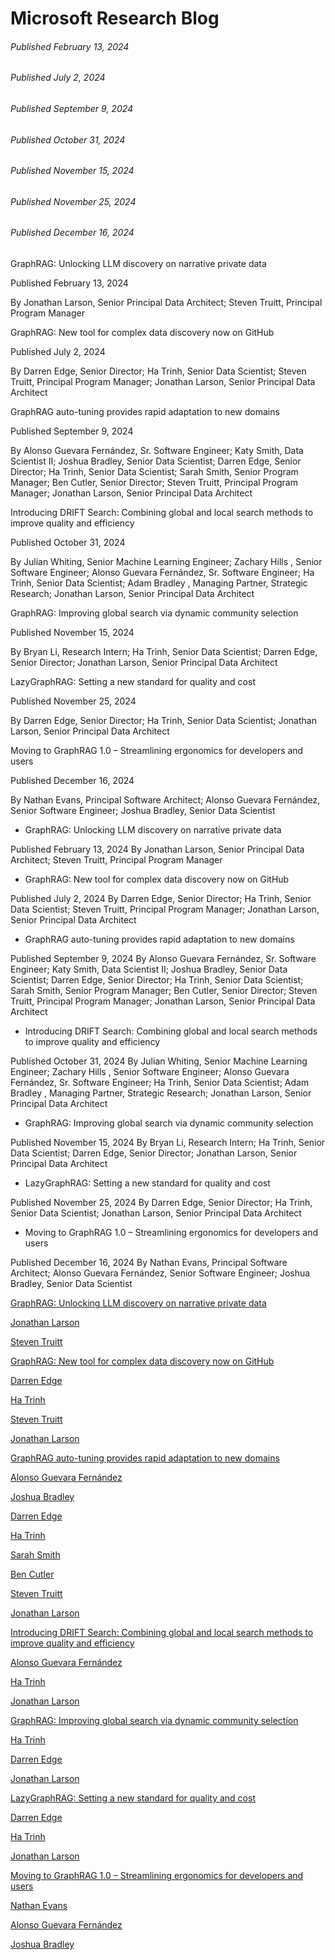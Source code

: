 # Microsoft Research Blog

###### Published February 13, 2024

###### Published July 2, 2024

###### Published September 9, 2024

###### Published October 31, 2024

###### Published November 15, 2024

###### Published November 25, 2024

###### Published December 16, 2024

GraphRAG: Unlocking LLM discovery on narrative private data

Published February 13, 2024

By Jonathan Larson, Senior Principal Data Architect; Steven Truitt, Principal Program Manager

GraphRAG: New tool for complex data discovery now on GitHub

Published July 2, 2024

By Darren Edge, Senior Director; Ha Trinh, Senior Data Scientist; Steven Truitt, Principal Program Manager; Jonathan Larson, Senior Principal Data Architect

GraphRAG auto-tuning provides rapid adaptation to new domains

Published September 9, 2024

By Alonso Guevara Fernández, Sr. Software Engineer; Katy Smith, Data Scientist II; Joshua Bradley, Senior Data Scientist; Darren Edge, Senior Director; Ha Trinh, Senior Data Scientist; Sarah Smith, Senior Program Manager; Ben Cutler, Senior Director; Steven Truitt, Principal Program Manager; Jonathan Larson, Senior Principal Data Architect

Introducing DRIFT Search: Combining global and local search methods to improve quality and efficiency

Published October 31, 2024

By Julian Whiting, Senior Machine Learning Engineer; Zachary Hills , Senior Software Engineer; Alonso Guevara Fernández, Sr. Software Engineer; Ha Trinh, Senior Data Scientist; Adam Bradley , Managing Partner, Strategic Research; Jonathan Larson, Senior Principal Data Architect

GraphRAG: Improving global search via dynamic community selection

Published November 15, 2024

By Bryan Li, Research Intern; Ha Trinh, Senior Data Scientist; Darren Edge, Senior Director; Jonathan Larson, Senior Principal Data Architect

LazyGraphRAG: Setting a new standard for quality and cost

Published November 25, 2024

By Darren Edge, Senior Director; Ha Trinh, Senior Data Scientist;  Jonathan Larson, Senior Principal Data Architect

Moving to GraphRAG 1.0 – Streamlining ergonomics for developers and users

Published December 16, 2024

By Nathan Evans, Principal Software Architect; Alonso Guevara Fernández, Senior Software Engineer; Joshua Bradley, Senior Data Scientist

- GraphRAG: Unlocking LLM discovery on narrative private data

Published February 13, 2024
By Jonathan Larson, Senior Principal Data Architect; Steven Truitt, Principal Program Manager
- GraphRAG: New tool for complex data discovery now on GitHub

Published July 2, 2024
By Darren Edge, Senior Director; Ha Trinh, Senior Data Scientist; Steven Truitt, Principal Program Manager; Jonathan Larson, Senior Principal Data Architect
- GraphRAG auto-tuning provides rapid adaptation to new domains

Published September 9, 2024
By Alonso Guevara Fernández, Sr. Software Engineer; Katy Smith, Data Scientist II; Joshua Bradley, Senior Data Scientist; Darren Edge, Senior Director; Ha Trinh, Senior Data Scientist; Sarah Smith, Senior Program Manager; Ben Cutler, Senior Director; Steven Truitt, Principal Program Manager; Jonathan Larson, Senior Principal Data Architect
- Introducing DRIFT Search: Combining global and local search methods to improve quality and efficiency

Published October 31, 2024
By Julian Whiting, Senior Machine Learning Engineer; Zachary Hills , Senior Software Engineer; Alonso Guevara Fernández, Sr. Software Engineer; Ha Trinh, Senior Data Scientist; Adam Bradley , Managing Partner, Strategic Research; Jonathan Larson, Senior Principal Data Architect
- GraphRAG: Improving global search via dynamic community selection

Published November 15, 2024
By Bryan Li, Research Intern; Ha Trinh, Senior Data Scientist; Darren Edge, Senior Director; Jonathan Larson, Senior Principal Data Architect
- LazyGraphRAG: Setting a new standard for quality and cost

Published November 25, 2024
By Darren Edge, Senior Director; Ha Trinh, Senior Data Scientist;  Jonathan Larson, Senior Principal Data Architect
- Moving to GraphRAG 1.0 – Streamlining ergonomics for developers and users

Published December 16, 2024
By Nathan Evans, Principal Software Architect; Alonso Guevara Fernández, Senior Software Engineer; Joshua Bradley, Senior Data Scientist

[GraphRAG: Unlocking LLM discovery on narrative private data](https://www.microsoft.com/en-us/research/blog/graphrag-unlocking-llm-discovery-on-narrative-private-data/)

[Jonathan Larson](https://www.microsoft.com/en-us/research/people/jolarso/)

[Steven Truitt](https://www.microsoft.com/en-us/research/people/steventruitt/)

[GraphRAG: New tool for complex data discovery now on GitHub](https://www.microsoft.com/en-us/research/blog/graphrag-new-tool-for-complex-data-discovery-now-on-github/)

[Darren Edge](https://www.microsoft.com/en-us/research/people/daedge/)

[Ha Trinh](https://www.microsoft.com/en-us/research/people/trinhha/)

[Steven Truitt](https://www.microsoft.com/en-us/research/people/steventruitt/)

[Jonathan Larson](https://www.microsoft.com/en-us/research/people/jolarso/)

[GraphRAG auto-tuning provides rapid adaptation to new domains](https://www.microsoft.com/en-us/research/blog/graphrag-auto-tuning-provides-rapid-adaptation-to-new-domains/)

[Alonso Guevara Fernández](https://www.microsoft.com/en-us/research/people/alonsog/)

[Joshua Bradley](https://www.microsoft.com/en-us/research/people/joshbradley/)

[Darren Edge](https://www.microsoft.com/en-us/research/people/daedge/)

[Ha Trinh](https://www.microsoft.com/en-us/research/people/trinhha/)

[Sarah Smith](https://www.microsoft.com/en-us/research/people/smithsarah/)

[Ben Cutler](https://www.microsoft.com/en-us/research/people/bcutler/)

[Steven Truitt](https://www.microsoft.com/en-us/research/people/steventruitt/)

[Jonathan Larson](https://www.microsoft.com/en-us/research/people/jolarso/)

[Introducing DRIFT Search: Combining global and local search methods to improve quality and efficiency](https://www.microsoft.com/en-us/research/blog/introducing-drift-search-combining-global-and-local-search-methods-to-improve-quality-and-efficiency/)

[Alonso Guevara Fernández](https://www.microsoft.com/en-us/research/people/alonsog/)

[Ha Trinh](https://www.microsoft.com/en-us/research/people/trinhha/)

[Jonathan Larson](https://www.microsoft.com/en-us/research/people/jolarso/)

[GraphRAG: Improving global search via dynamic community selection](https://www.microsoft.com/en-us/research/blog/graphrag-improving-global-search-via-dynamic-community-selection/)

[Ha Trinh](https://www.microsoft.com/en-us/research/people/trinhha/)

[Darren Edge](https://www.microsoft.com/en-us/research/people/daedge/)

[Jonathan Larson](https://www.microsoft.com/en-us/research/people/jolarso/)

[LazyGraphRAG: Setting a new standard for quality and cost](https://www.microsoft.com/en-us/research/blog/lazygraphrag-setting-a-new-standard-for-quality-and-cost/)

[Darren Edge](https://www.microsoft.com/en-us/research/people/daedge/)

[Ha Trinh](https://www.microsoft.com/en-us/research/people/trinhha/)

[Jonathan Larson](https://www.microsoft.com/en-us/research/people/jolarso/)

[Moving to GraphRAG 1.0 – Streamlining ergonomics for developers and users](https://www.microsoft.com/en-us/research/blog/moving-to-graphrag-1-0-streamlining-ergonomics-for-developers-and-users)

[Nathan Evans](https://www.microsoft.com/en-us/research/people/naevans/)

[Alonso Guevara Fernández](https://www.microsoft.com/en-us/research/people/alonsog/)

[Joshua Bradley](https://www.microsoft.com/en-us/research/people/joshbradley/)

